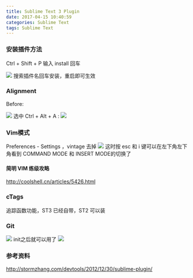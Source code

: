 ```yaml
---
title: Sublime Text 3 Plugin
date: 2017-04-15 10:40:59
categories: Sublime Text
tags: Sublime Text
---
```

### 安装插件方法
Ctrl + Shift + P 输入 install 回车

![](http://upload-images.jianshu.io/upload_images/49483-f124a8cc632ad0e8.png?imageMogr2/auto-orient/strip%7CimageView2/2/w/1240)
搜索插件名回车安装，重启即可生效
### Alignment

Before:

![](http://upload-images.jianshu.io/upload_images/49483-38e8148640159de5.png?imageMogr2/auto-orient/strip%7CimageView2/2/w/1240)
选中 Ctrl + Alt + A :
![](http://upload-images.jianshu.io/upload_images/49483-ab0413e7e033d2f1.png?imageMogr2/auto-orient/strip%7CimageView2/2/w/1240)
### Vim模式
Preferences - Settings ，vintage 去掉
![](http://upload-images.jianshu.io/upload_images/49483-043a9aa35da439a0.png?imageMogr2/auto-orient/strip%7CimageView2/2/w/1240)
这时按 esc 和 i 键可以在左下角左下角看到 COMMAND MODE 和 INSERT MODE的切换了
#### 简明 VIM 练级攻略
http://coolshell.cn/articles/5426.html

### cTags
追踪函数功能，ST3 已经自带，ST2 可以装
### Git

![](http://upload-images.jianshu.io/upload_images/49483-7ee29d378f9d5733.png?imageMogr2/auto-orient/strip%7CimageView2/2/w/1240)
init之后就可以用了
![](http://upload-images.jianshu.io/upload_images/49483-f3b007a79b153b45.png?imageMogr2/auto-orient/strip%7CimageView2/2/w/1240)

### 参考资料
http://stormzhang.com/devtools/2012/12/30/sublime-plugin/